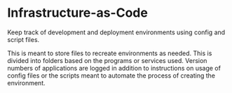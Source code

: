 # Infrastructure-as-Code
Keep track of development and deployment environments using config and script files.

This is meant to store files to recreate environments as needed. This is divided into folders based on the programs or services used. Version numbers of applications are logged in addition to instructions on usage of config files or the scripts meant to automate the process of creating the environment.

